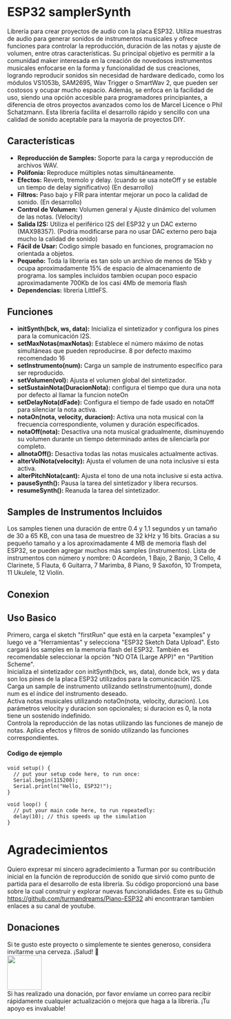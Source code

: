 # ESP32 samplerSynth
Librería para crear proyectos de audio con la placa ESP32. Utiliza muestras de audio para generar sonidos de instrumentos musicales y ofrece funciones para controlar la reproducción, duración de las notas y ajuste de volumen, entre otras características. Su principal objetivo es permitir a la comunidad maker interesada en la creación de novedosos instrumentos musicales enfocarse en la forma y funcionalidad de sus creaciones, logrando reproducir sonidos sin necesidad de hardware dedicado, como los módulos VS1053b, SAM2695, Wav Trigger o SmartWav 2, que pueden ser costosos y ocupar mucho espacio. Además, se enfoca en la facilidad de uso, siendo una opción accesible para programadores principiantes, a diferencia de otros proyectos avanzados como los de Marcel Licence o Phil Schatzmann. Esta librería facilita el desarrollo rápido y sencillo con una calidad de sonido aceptable para la mayoría de proyectos DIY.

## Características
* <b>Reproducción de Samples:</b> Soporte para la carga y reproducción de archivos WAV.
* <b>Polifonia:</b> Reproduce múltiples notas simultáneamente.
* <b>Efectos:</b> Reverb, tremolo y delay. (cuando se usa noteOff y se estable un tiempo de delay significativo) (En desarrollo)
* <b>Filtros:</b> Paso bajo y FIR para intentar mejorar un poco la calidad de sonido. (En desarrollo)
* <b>Control de Volumen:</b> Volumen general y Ajuste dinámico del volumen de las notas. (Velocity)
* <b>Salida I2S:</b> Utiliza el periférico I2S del ESP32 y un DAC externo (MAX98357). (Podria modificarse para no usar DAC externo pero baja mucho la calidad de sonido)
* <b>Fácil de Usar:</b> Codigo simple basado en funciones, programacion no orientada a objetos. 
* <b>Pequeño:</b> Toda la libreria es tan solo un archivo de menos de 15kb y ocupa aproximadamente 15% de espacio de almacenamiento de programa.
 los samples incluidos tambien ocupan poco espacio aproximadamente 700Kb de los casi 4Mb de memoria flash
* <b>Dependencias:</b> libreria LittleFS. 
  

## Funciones
* <b>initSynth(bck, ws, data):</b> Inicializa el sintetizador y configura los pines para la comunicación I2S.
* <b>setMaxNotas(maxNotas):</b> Establece el número máximo de notas simultáneas que pueden reproducirse. 8 por defecto maximo recomendado 16
* <b>setInstrumento(num):</b> Carga un sample de instrumento específico para ser reproducido.
* <b>setVolumen(vol):</b> Ajusta el volumen global del sintetizador.
* <b>setSustainNota(DuracionNota):</b> configura el tiempo que dura una nota por defecto al llamar la funcion noteOn
* <b>setDelayNota(dFade):</b> Configura el tiempo de fade usado en notaOff para silenciar la nota activa.
* <b>notaOn(nota, velocity, duracion):</b> Activa una nota musical con la frecuencia correspondiente, volumen y duración especificados.
* <b>notaOff(nota):</b> Desactiva una nota musical gradualmente, disminuyendo su volumen durante un tiempo determinado antes de silenciarla por completo.
* <b>allnotaOff():</b> Desactiva todas las notas musicales actualmente activas.
* <b>alterVolNota(velocity):</b> Ajusta el volumen de una nota inclusive si esta activa.
* <b>alterPitchNota(cant):</b> Ajusta el tono de una nota inclusive si esta activa.
* <b>pauseSynth():</b> Pausa la tarea del sintetizador y libera recursos.
* <b>resumeSynth():</b> Reanuda la tarea del sintetizador.

## Samples de Instrumentos Incluidos
Los samples tienen una duración de entre 0.4 y 1.1 segundos y un tamaño de 30 a 65 KB, con una tasa de muestreo de 32 kHz y 16 bits. Gracias a su pequeño tamaño y a los aproximadamente 4 MB de memoria flash del ESP32, se pueden agregar muchos más samples (instrumentos). Lista de instrumentos con número y nombre: 0 Acordeón, 1 Bajo, 2 Banjo, 3 Cello, 4 Clarinete, 5 Flauta, 6 Guitarra, 7 Marimba, 8 Piano, 9 Saxofón, 10 Trompeta, 11 Ukulele, 12 Violín.

## Conexion



## Uso Basico
Primero, carga el sketch "firstRun" que está en la carpeta "examples" y luego ve a "Herramientas" y selecciona "ESP32 Sketch Data Upload". Esto cargará los samples en la memoria flash del ESP32. También es recomendable seleccionar la opción "NO OTA (Large APP)" en "Partition Scheme".<br/>
Inicializa el sintetizador con initSynth(bck, ws, data), donde bck, ws y data son los pines de la placa ESP32 utilizados para la comunicación I2S.<br/>
Carga un sample de instrumento utilizando setInstrumento(num), donde num es el índice del instrumento deseado.<br/>
Activa notas musicales utilizando notaOn(nota, velocity, duracion). Los parámetros velocity y duracion son opcionales; si duracion es 0, la nota tiene un sostenido indefinido.<br/>
Controla la reproducción de las notas utilizando las funciones de manejo de notas. Aplica efectos y filtros de sonido utilizando las funciones correspondientes.
#### Codigo de ejemplo
```
void setup() {
  // put your setup code here, to run once:
  Serial.begin(115200);
  Serial.println("Hello, ESP32!");
}

void loop() {
  // put your main code here, to run repeatedly:
  delay(10); // this speeds up the simulation
}
```

# Agradecimientos
Quiero expresar mi sincero agradecimiento a Turman por su contribución inicial en la función de reproducción de sonido que sirvió como punto de partida para el desarrollo de esta librería. Su código proporcionó una base sobre la cual construir y explorar nuevas funcionalidades.
Este es su Github https://github.com/turmandreams/Piano-ESP32 ahi encontraran tambien enlaces a su canal de youtube.

## Donaciones
Si te gusto este proyecto o simplemente te sientes generoso, considera invitarme una cerveza. ¡Salud! :beers:<br/>
<a href="https://www.paypal.com/donate/?business=T8UBSMVJ2QT9Y&no_recurring=0&item_name=%C2%A1Gracias+por+tu+apoyo%21%0ATu+donaci%C3%B3n+es+de+gran+ayuda+y+es+un+incentivo+para+seguir+mejorando.&currency_code=USD"><img src="https://www.paypalobjects.com/digitalassets/c/website/marketing/latam/mx/accept-payments-online/icons/img_btn-donate2x.png" height="80"></a><br/>
Si has realizado una donación, por favor envíame un correo para recibir rápidamente cualquier actualización o mejora que haga a la librería. ¡Tu apoyo es invaluable!
